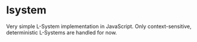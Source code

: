 lsystem
=======

Very simple L-System implementation in JavaScript. Only context-sensitive, deterministic L-Systems are handled for now.

